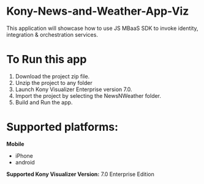 # Kony-News-and-Weather-App-Viz
This application will showcase how to use JS MBaaS SDK to invoke identity, integration & orchestration services.

# To Run this app

1. Download the project zip file.
2. Unzip the project to any folder
3. Launch Kony Visualizer Enterprise version 7.0.
4. Import the project by selecting the NewsNWeather folder.
5. Build and Run the app.


# Supported platforms:
**Mobile**
 * iPhone
 * android

**Supported Kony Visualizer Version:** 7.0 Enterprise Edition
